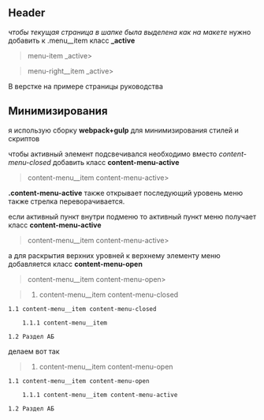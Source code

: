 ## Header
*чтобы текущая страница в шапке была выделена как на макете*
нужно добавить к .menu__item класс **_active**
>menu-item _active>

>menu-right__item _active>

В верстке на примере страницы руководства

## Минимизирования
я использую сборку **webpack+gulp** для минимизирования стилей и скриптов

чтобы активный элемент подсвечивался необходимо вместо *content-menu-closed* добавить класс **content-menu-active**
>content-menu__item content-menu-active>

**.content-menu-active** также открывает последующий уровень меню также стрелка переворачивается.

если активный пункт внутри подменю то активный пункт меню получает класс **content-menu-active**
>content-menu__item content-menu-active>

а для раскрытия верхних уровней к верхнему элементу меню добавляется класс **content-menu-open**
>content-menu__item content-menu-open>

> 1. content-menu__item content-menu-closed

    1.1 content-menu__item content-menu-closed

        1.1.1 content-menu__item

    1.2 Раздел АБ

делаем вот так

> 1. content-menu__item content-menu-open

    1.1 content-menu__item content-menu-open

        1.1.1 content-menu__item content-menu-active

    1.2 Раздел АБ

